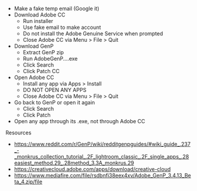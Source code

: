 - Make a fake temp email (Google it)
- Download Adobe CC
  - Run installer
  - Use fake email to make account
  - Do not install the Adobe Genuine Service when prompted
  - Close Adobe CC via Menu > File > Quit
- Download GenP
  - Extract GenP zip
  - Run AdobeGenP....exe
  - Click Search
  - Click Patch CC
- Open Adobe CC
  - Install any app via Apps > Install
  - DO NOT OPEN ANY APPS
  - Close Adobe CC via Menu > File > Quit
- Go back to GenP or open it again
  - Click Search
  - Click Patch
- Open any app through its .exe, not through Adobe CC


Resources
- https://www.reddit.com/r/GenP/wiki/redditgenpguides/#wiki_guide_.237_-_monkrus_collection_tutorial_.2F_lightroom_classic_.2F_single_apps_.28easiest_method.29_.28method_3.3A_monkrus.29
- https://creativecloud.adobe.com/apps/download/creative-cloud
- https://www.mediafire.com/file/rsdbnfi38eex4xv/Adobe_GenP_3.4.13_Beta_4.zip/file
